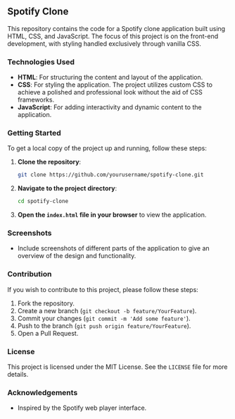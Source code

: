 ## Spotify Clone

This repository contains the code for a Spotify clone application built using HTML, CSS, and JavaScript. The focus of this project is on the front-end development, with styling handled exclusively through vanilla CSS.

### Technologies Used

- **HTML**: For structuring the content and layout of the application.
- **CSS**: For styling the application. The project utilizes custom CSS to achieve a polished and professional look without the aid of CSS frameworks.
- **JavaScript**: For adding interactivity and dynamic content to the application.

### Getting Started

To get a local copy of the project up and running, follow these steps:

1. **Clone the repository**:
   ```sh
   git clone https://github.com/yourusername/spotify-clone.git
   ```
2. **Navigate to the project directory**:
   ```sh
   cd spotify-clone
   ```
3. **Open the `index.html` file in your browser** to view the application.

### Screenshots

- Include screenshots of different parts of the application to give an overview of the design and functionality.

### Contribution

If you wish to contribute to this project, please follow these steps:

1. Fork the repository.
2. Create a new branch (`git checkout -b feature/YourFeature`).
3. Commit your changes (`git commit -m 'Add some feature'`).
4. Push to the branch (`git push origin feature/YourFeature`).
5. Open a Pull Request.

### License

This project is licensed under the MIT License. See the `LICENSE` file for more details.

### Acknowledgements

- Inspired by the Spotify web player interface.
